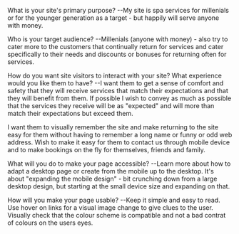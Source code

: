 What is your site's primary purpose?
--My site is spa services for millenials or for the younger generation as a target - but happily will serve anyone with money.

Who is your target audience?
--Millenials (anyone with money) - also try to cater more to the customers that continually return for services and cater specifically to their needs and discounts or bonuses for returning often for services.

How do you want site visitors to interact with your site?  What experience would you like them to have?
--I want them to get a sense of comfort and safety that they will receive services that match their expectations and that they will benefit from them.  If possible I wish to convey as much as possible that the services they receive will be as "expected" and will more than match their expectations but exceed them.

I want them to visually  remember the site and make returning to the site easy for them without having to remember a long name or funny or odd web address.  Wish to make it easy for them to contact us through mobile device and to make bookings on the fly for themselves, friends and family.

What will you do to make your page accessible?
--Learn more about how to adapt a desktop page or create from the mobile up to the desktop.   It's about "expanding the mobile design" - bit crunching down from a large desktop design, but starting at the small device size and expanding on that.

How will you make your page usable?
--Keep it simple and easy to read.  Use hover on links for a visual image change to give clues to the user. Visually check that the colour scheme is compatible and not a bad contrat of colours on the users eyes.  